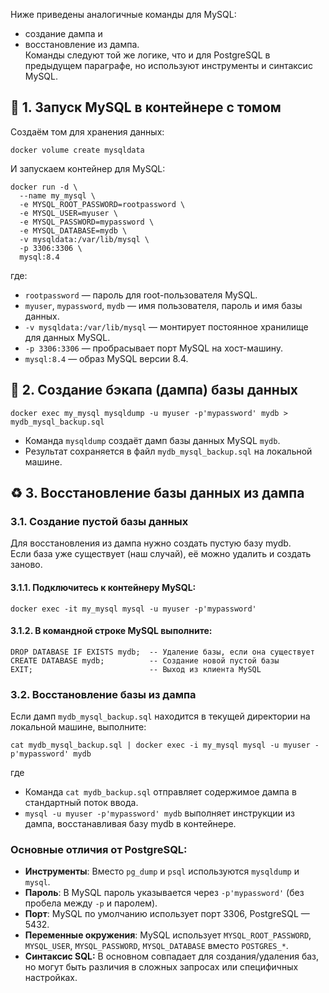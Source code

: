 Ниже приведены аналогичные команды для MySQL:
 - создание дампа и 
 - восстановление из дампа.  
Команды следуют той же логике, что и для PostgreSQL в предыдущем параграфе, но используют инструменты и синтаксис MySQL.


## 🐬 1. Запуск MySQL в контейнере с томом
Создаём том для хранения данных:
```
docker volume create mysqldata
```
И запускаем контейнер для MySQL:
```
docker run -d \
  --name my_mysql \
  -e MYSQL_ROOT_PASSWORD=rootpassword \
  -e MYSQL_USER=myuser \
  -e MYSQL_PASSWORD=mypassword \
  -e MYSQL_DATABASE=mydb \
  -v mysqldata:/var/lib/mysql \
  -p 3306:3306 \
  mysql:8.4
```
где:

- `rootpassword` — пароль для root-пользователя MySQL.
- `myuser`, `mypassword`, `mydb` — имя пользователя, пароль и имя базы данных.
- `-v mysqldata:/var/lib/mysql` — монтирует постоянное хранилище для данных MySQL.
- `-p 3306:3306` — пробрасывает порт MySQL на хост-машину.
- `mysql:8.4` — образ MySQL версии 8.4.

## 💾 2. Создание бэкапа (дампа) базы данных
```
docker exec my_mysql mysqldump -u myuser -p'mypassword' mydb > mydb_mysql_backup.sql
```
- Команда `mysqldump` создаёт дамп базы данных MySQL `mydb`.
- Результат сохраняется в файл `mydb_mysql_backup.sql` на локальной машине.


## ♻️ 3. Восстановление базы данных из дампа
### 3.1. Создание пустой базы данных

Для восстановления из дампа нужно создать пустую базу mydb.  
Если база уже существует (наш случай), её можно удалить и создать заново.

#### 3.1.1. Подключитесь к контейнеру MySQL:
```
docker exec -it my_mysql mysql -u myuser -p'mypassword'
```

#### 3.1.2. В командной строке MySQL выполните:
```
DROP DATABASE IF EXISTS mydb;  -- Удаление базы, если она существует
CREATE DATABASE mydb;          -- Создание новой пустой базы
EXIT;                          -- Выход из клиента MySQL
```

### 3.2. Восстановление базы из дампа

Если дамп `mydb_mysql_backup.sql` находится в текущей директории на локальной машине, выполните:
```
cat mydb_mysql_backup.sql | docker exec -i my_mysql mysql -u myuser -p'mypassword' mydb
```
где
- Команда `cat mydb_backup.sql` отправляет содержимое дампа в стандартный поток ввода.  
- `mysql -u myuser -p'mypassword' mydb` выполняет инструкции из дампа, восстанавливая базу mydb в контейнере.

### Основные отличия от PostgreSQL:

- **Инструменты**: Вместо `pg_dump` и `psql` используются `mysqldump` и `mysql`.
- **Пароль**: В MySQL пароль указывается через `-p'mypassword'` (без пробела между `-p` и паролем).
- **Порт**: MySQL по умолчанию использует порт 3306, PostgreSQL — 5432.
- **Переменные окружения**: MySQL использует `MYSQL_ROOT_PASSWORD`, `MYSQL_USER`, `MYSQL_PASSWORD`, `MYSQL_DATABASE` вместо `POSTGRES_*`.
- **Синтаксис SQL:** В основном совпадает для создания/удаления баз, но могут быть различия в сложных запросах или специфичных настройках.

